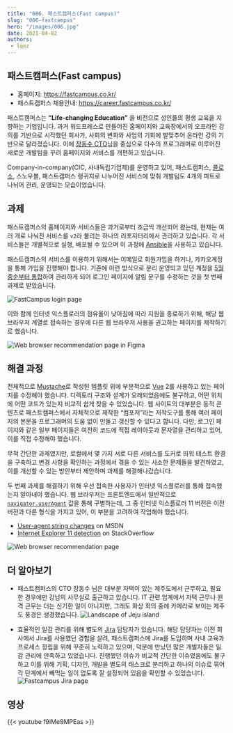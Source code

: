 ```yaml
---
title: "006. 패스트캠퍼스(Fast campus)"
slug: "006-fastcampus"
hero: "/images/006.jpg"
date: 2021-04-02
authors:
 - lqez
---
```


## 패스트캠퍼스(Fast campus)

 - 홈페이지: <https://fastcampus.co.kr/>
 - 패스트캠퍼스 채용안내: <https://career.fastcampus.co.kr/>

패스트캠퍼스는 __“Life-changing Education”__ 을 비전으로 성인들의 평생 교육을 지향하는 기업입니다.
과거 워드프레스로 만들어진 홈페이지와 교육장에서의 오프라인 강의를 기반으로 시작했던 회사가, 사회의 변화와 사업의 기회에 발맞추어 온라인 강의 기반으로 달라졌습니다. 이에 [장동수 CTO](https://twitter.com/iolothebard)님을 중심으로 다수의 프로그래머로 이루어진 새로운 개발팀을 꾸려 홈페이지와 서비스를 개편하고 있습니다.

Company-in-company(CIC, 사내독립기업제)를 운영하고 있어, 패스트캠퍼스, [콜로소](https://coloso.co.kr/), 스노우볼, 패스트캠퍼스 랭귀지로 나누어진 서비스에 맞춰 개발팀도 4개의 파트로 나뉘어 관리, 운영되는 모습이었습니다.

## 과제

패스트캠퍼스의 홈페이지와 서비스들은 과거로부터 조금씩 개선되어 왔는데, 현재는 여러 개로 나눠진 서비스를 `v2`라 불리는 하나의 리포지터리에서 관리하고 있습니다. 각 서비스들은 개별적으로 실행, 배포될 수 있으며 이 과정에 [Ansible](https://www.ansible.com/)을 사용하고 있습니다.

패스트캠퍼스의 서비스를 이용하기 위해서는 이메일로 회원가입을 하거나, 카카오계정을 통해 가입을 진행해야 합니다. 기존에 이런 방식으로 분리 운영되고 있던 계정을 [5월 중순부터 통합](https://fastcampus.co.kr/info/notices/201)하여 관리하게 되어 로그인 페이지에 알림 문구를 수정하는 것을 첫 번째 과제로 받았습니다.

![FastCampus login page](/images/006/fc-login.png "안내 문구가 포함된 패스트캠퍼스 로그인 페이지")

이와 함께 인터넷 익스플로러의 점유율이 낮아짐에 따라 지원을 종료하기 위해, 해당 웹 브라우저 계열로 접속하는 경우에 다른 웹 브라우저 사용을 권고하는 페이지를 제작하기로 했습니다.

![Web browser recommendation page in Figma](/images/006/fc-figma.png "피그마로 작성된 웹 브라우저 안내 페이지")

## 해결 과정

전체적으로 [Mustache](https://mustache.github.io/)로 작성된 템플릿 위에 부분적으로 [Vue](https://vuejs.org/) 2를 사용하고 있는 페이지를 수정해야 했습니다. 디렉토리 구조와 설계가 오래되었음에도 불구하고, 어떤 위치에 어떤 코드가 있는지 비교적 쉽게 찾을 수 있었습니다. 웹 사이트의 대부분은 동적 콘텐츠로 패스트캠퍼스에서 자체적으로 제작한 “컴포저”라는 저작도구를 통해 여러 페이지의 본문을 프로그래머의 도움 없이 만들고 갱신할 수 있다고 합니다. 다만, 로그인 페이지와 같은 일부 페이지들은 여전히 코드에 직접 레이아웃과 문자열을 관리하고 있어, 이를 직접 수정해야 했습니다.

무척 간단한 과제였지만, 로컬에서 몇 가지 서로 다른 서비스를 도커로 띄워 테스트 환경을 구축하고 변경 사항을 확인하는 과정에서 겪을 수 있는 사소한 문제들을 발견하였고, 이를 개선할 수 있는 방안부터 제안하며 과제를 해결해나갔습니다.

두 번째 과제를 해결하기 위해 우선 접속한 사용자가 인터넷 익스플로러를 통해 접속했는지 알아내야 했습니다. 웹 브라우저는 프론트엔드에서 일반적으로 [`navigator.userAgent`](https://developer.mozilla.org/en-US/docs/Web/API/NavigatorID/userAgent) 값을 통해 구별하는데, 그 중 인터넷 익스플로러 11 버전은 이전 버전과 다른 형식을 가지고 있어, 이 부분을 고려하여 작업해야 했습니다.

 - [User-agent string changes](https://docs.microsoft.com/en-us/previous-versions/windows/internet-explorer/ie-developer/compatibility/hh869301\(v=vs.85\)) on MSDN
 - [Internet Explorer 11 detection](https://stackoverflow.com/questions/21825157/internet-explorer-11-detection) on StackOverflow

![Web browser recommendation page](/images/006/fc-browsers.png "완성된 웹 브라우저 안내 페이지")

## 더 알아보기

 - 패스트캠퍼스의 CTO 장동수 님은 대부분 자택이 있는 제주도에서 근무하고, 필요한 경우에만 강남의 사무실로 출근하고 있습니다. IT 관련 업계에서 자택 근무나 원격 근무는 더는 신기한 일이 아니지만, 그래도 화상 회의 중에 카메라로 보이는 제주도 풍경은 생경했습니다.
    ![Landscape of Jeju island](/images/006/fc-from-jeju.jpg "장동수 CTO님이 회의 중에 보여주는 제주도 풍경")

 - 효율적인 일감 관리를 위해 별도의 [Jira](https://www.atlassian.com/software/jira) 담당자가 있습니다. 해당 담당자는 이전 회사에서 Jira를 사용했던 경험을 살려, 패스트캠퍼스에 Jira를 도입하며 사내 교육과 프로세스 정립을 위해 꾸준히 노력하고 있으며, 덕분에 만났던 많은 개발자들은 일감 관리에 만족하고 있었습니다. 진행했던 이슈가 비교적 간단한 이슈였음에도 불구하고 이를 위해 기획, 디자인, 개발을 별도의 태스크로 분리하고 하나의 이슈로 묶어 각 단계에서 빼먹는 일이 없도록 잘 설정되어 있음을 확인할 수 있었습니다.
    ![Fastcampus Jira page](/images/006/fc-jira.png "할당 받은 이슈를 표시하고 있는 Jira 화면")

## 영상
{{< youtube f9iMe9MPEas >}}
